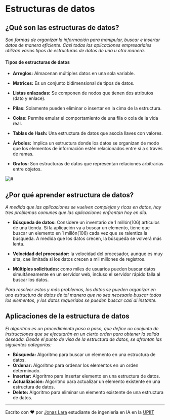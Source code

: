 # Estructuras de datos

## ¿Qué son las estructuras de datos?

_Son formas de organizar la información para manipular, buscar e insertar datos de manera eficiente. Casi todas las aplicaciones empresariales utilizan varios tipos de estructuras de datos de una u otra manera._

#### Tipos de estructuras de datos

- **Arreglos:** Almacenan múltiples datos en una sola variable.
- **Matrices:** Es un conjunto bidimensional de tipos de datos.
- **Listas enlazadas:** Se componen de nodos que tienen dos atributos (dato y enlace).
- **Pilas:** Solamente pueden eliminar o insertar en la cima de la estructura.
- **Colas:** Permite emular el comportamiento de una fila o cola de la vida real.
- **Tablas de Hash:** Una estructura de datos que asocia llaves con valores.
- **Árboles:** Implica un estructura donde los datos se organizan de modo que los elementos de información estén relacionados entre sí a s través de ramas.

- **Grafos:** Son estructuras de datos que representan relaciones arbitrarias entre objetos.

<img src=/00.-Sources/Images/DS.png alt="#"/>

## ¿Por qué aprender estructura de datos?

_A medida que las aplicaciones se vuelven complejas y ricas en datos, hay tres problemas comunes que las aplicaciones enfrentan hoy en día._

- **Búsqueda de datos:** Considere un inventario de 1 millón(106) artículos de una tienda. Si la aplicación va a buscar un elemento, tiene que buscar un elemento en 1 millón(106) cada vez que se ralentiza la búsqueda. A medida que los datos crecen, la búsqueda se volverá más lenta.

- **Velocidad del procesador:** la velocidad del procesador, aunque es muy alta, cae limitada si los datos crecen a mil millones de registros.

- **Múltiples solicitudes:** como miles de usuarios pueden buscar datos simultáneamente en un servidor web, incluso el servidor rápido falla al buscar los datos.


_Para resolver estos y más problemas, los datos se pueden organizar en una estructura de datos de tal manera que no sea necesario buscar todos los elementos, y los datos requeridos se pueden buscar casi al instante._


## Aplicaciones de la estructura de datos

_El algoritmo es un procedimiento paso a paso, que define un conjunto de instrucciones que se ejecutarán en un cierto orden para obtener la salida deseada. Desde el punto de visa de la estructura de datos, se afrontan las siguientes categorías:_

- **Búsqueda:** Algoritmo para buscar un elemento en una estructura de datos.
- **Ordenar:** Algoritmo para ordenar los elementos en un orden determinado.
- **Insertar:** Algoritmo para insertar elemento en una estructura de datos.
- **Actualización:** Algoritmo para actualizar un elemento existente en una estructura de datos.
- **Delete:** Algoritmo para eliminar un elemento existente de una estructura de datos.

---
Escrito con ❤️ por [Jonas Lara](https://www.linkedin.com/in/jonas1ara/) estudiante de ingeniería en IA en la [UPIIT](https://www.upiit.ipn.mx/)



